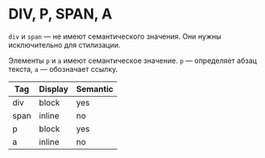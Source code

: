 # DIV, P, SPAN, A

`div` и `span` — не имеют семантического значения. Они нужны исключительно для стилизации.

Элементы `p`  и `a` имеют семантическое значение. `p` — определяет абзац текста, `а` — обозначает ссылку.

| Tag  | Display | Semantic |
| ---- | ------- | -------- |
| div  | block   | yes      |
| span | inline  | no       |
| p    | block   | yes      |
| a    | inline  | no       |
